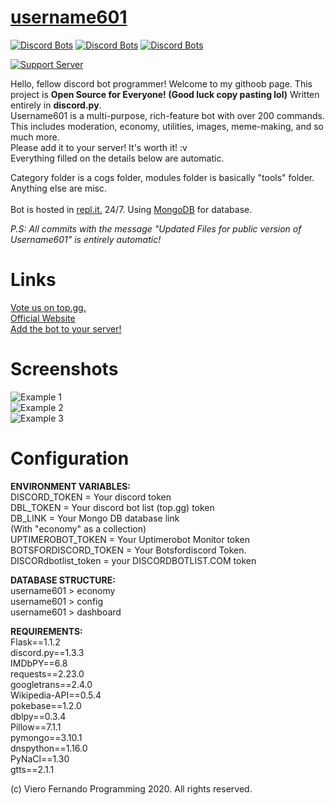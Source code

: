 # [username601](https://bit.ly/username601)
[![Discord Bots](https://top.gg/api/widget/status/696973408000409626.svg)](https://top.gg/bot/696973408000409626)
[![Discord Bots](https://top.gg/api/widget/servers/696973408000409626.svg)](https://top.gg/bot/696973408000409626)
[![Discord Bots](https://top.gg/api/widget/upvotes/696973408000409626.svg)](https://top.gg/bot/696973408000409626)

[![Support Server](https://discord.com/api/guilds/688373853889495044/embed.png?style=banner1)](https://discord.gg/HhAPkD8)

Hello, fellow discord bot programmer! Welcome to my githoob page. This project is **Open Source for Everyone! (Good luck copy pasting lol)** Written entirely in **discord.py**.<br>
Username601 is a multi-purpose, rich-feature bot with over 200 commands.<br>This includes moderation, economy, utilities, images, meme-making, and so much more.<br>Please add it to your server! It's worth it! :v<br>
Everything filled on the details below are automatic.<br>

Category folder is a cogs folder, modules folder is basically "tools" folder. Anything else are misc.<br><br>
Bot is hosted in [repl.it.](https://repl.it) 24/7. Using [MongoDB](https://mongodb.com/) for database.<br>

*P.S: All commits with the message "Updated Files for public version of Username601" is entirely automatic!*<br>

# Links
[Vote us on top.gg.](https://top.gg/bot/696973408000409626/vote)<br>
[Official Website](https://vierofernando.github.io/username601)<br>
[Add the bot to your server!](https://discordapp.com/api/oauth2/authorize?client_id=696973408000409626&permissions=8&scope=bot)<br>

# Screenshots
![Example 1](https://vierofernando.github.io/username601/assets/screenshots/1.png)<br>
![Example 2](https://vierofernando.github.io/username601/assets/screenshots/2.png)<br>
![Example 3](https://vierofernando.github.io/username601/assets/screenshots/3.png)<br>

# Configuration
**ENVIRONMENT VARIABLES:**<br>
DISCORD_TOKEN = Your discord token<br>
DBL_TOKEN = Your discord bot list (top.gg) token<br>
DB_LINK = Your Mongo DB database link<br> (With "economy" as a collection)<br>
UPTIMEROBOT_TOKEN = Your Uptimerobot Monitor token<br>
BOTSFORDISCORD_TOKEN = Your Botsfordiscord Token.<br>
DISCORdbotlist_token = your DISCORDBOTLIST.COM token

**DATABASE STRUCTURE:**<br>
username601 > economy<br>
username601 > config<br>
username601 > dashboard<br>

**REQUIREMENTS:**<br>
Flask==1.1.2<br>
discord.py==1.3.3<br>
IMDbPY==6.8<br>
requests==2.23.0<br>
googletrans==2.4.0<br>
Wikipedia-API==0.5.4<br>
pokebase==1.2.0<br>
dblpy==0.3.4<br>
Pillow==7.1.1<br>
pymongo==3.10.1<br>
dnspython==1.16.0<br>
PyNaCl==1.30<br>
gtts==2.1.1<br>

(c) Viero Fernando Programming 2020. All rights reserved.
